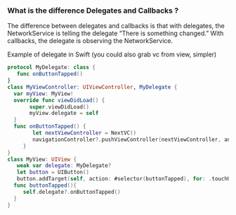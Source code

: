 ###  What is the difference Delegates and Callbacks ?

The difference between delegates and callbacks is that with delegates, the NetworkService is telling the delegate “There is something changed.” With callbacks, the delegate is observing the NetworkService.

Example of delegate in Swift (you could also grab vc from view, simpler)

```swift
protocol MyDelegate: class {
   func onButtonTapped()
}
class MyViewController: UIViewController, MyDelegate {
  var myView: MyView!
  override func viewDidLoad() {
       super.viewDidLoad()
       myView.delegate = self
  }
  func onButtonTapped() {
        let nextViewController = NextVC()
        navigationController?.pushViewController(nextViewController, animated: false)
     }
}
class MyView: UIView {
   weak var delegate: MyDelegate?
   let button = UIButton()
   button.addTarget(self, action: #selector(buttonTapped), for: .touchUpInside)
  func buttonTapped(){
     self.delegate?.onButtonTapped()
  }
}
```
